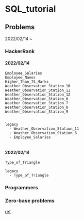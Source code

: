 # SQL_tutorial


## Problems

2022/02/14 ~

### HackerRank

#### 2022/02/14
```
Employee_Salaries
Employee_Names
Higher_Than_75_Marks
Weather_Observation_Station_10
Weather_Observation_Station_11
Weather_Observation_Station_12
Weather_Observation_Station_6
Weather_Observation_Station_7
Weather_Observation_Station_8
Weather_Observation_Station_9


legacy 
  - Weather_Observation_Station_11
  - Weather_Observation_Station_6
  - Employee_Salaries


```
#### 2022/02/14
```
Type_of_Triangle

legacy
  - Type_of_Triangle
```


### Programmers

### Zero-base problems






[ref](https://www.complexsql.com/wp-content/uploads/2018/06/SQL-Interview-Book.pdf)
